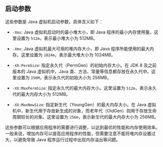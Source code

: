 ## 启动参数
这些参数是 Java 虚拟机启动参数，具体含义如下：

-   `-Xms`: Java 虚拟机启动时的最小堆大小，即 Java 程序的最小内存使用量。这里设置为 `512m`，表示最小堆大小为 512MB。
    
-   `-Xmx`: Java 虚拟机最大可用的堆内存大小，即 Java 程序所能使用的最大内存。这里设置为 `1024m`，表示最大堆大小为 1024MB。
    
-   `-XX:PermSize`: 指定永久代（PermGen）的初始内存大小。在 JDK 8 及之前版本的 Java 虚拟机中，Java 类、方法、常量等信息都存放在永久代中。这里设置为 `256M`，表示永久代的初始大小为 256MB。
    
-   `-XX:MaxPermSize`: 指定永久代的最大内存大小。这里设置为 `512m`，表示永久代的最大内存大小为 512MB。
    
-   `-XX:MaxNewSize`: 指定新生代（YoungGen）的最大内存大小。在 Java 虚拟机中，新生代用于存放新生成的对象，而老年代（OldGen）则用于存放生命周期较长的对象。这里设置为 `256m`，表示新生代的最大内存大小为 256MB。
    

这些参数可以根据应用程序的需要进行调整，以达到最优的性能和内存使用效率。一般来说，增加内存可以提高应用程序的性能，但需要注意不能将堆内存设置过大，以避免导致 Java 程序运行过程中出现内存溢出等问题。